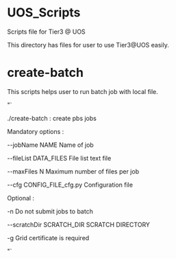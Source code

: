 UOS_Scripts
===========

Scripts file for Tier3 @ UOS

This directory has files for user to use Tier3@UOS easily.

# create-batch  
This scripts helps user to run batch job with local file.

"`  

./create-batch  : create pbs jobs

  Mandatory options :
  
   --jobName  NAME                  Name of job
   
   --fileList DATA_FILES            File list text file
   
   --maxFiles N                     Maximum number of files per job
   
   --cfg      CONFIG_FILE_cfg.py    Configuration file
   
  Optional :
  
   -n                               Do not submit jobs to batch
   
   --scratchDir SCRATCH_DIR         SCRATCH DIRECTORY
   
   -g                               Grid certificate is required
   
"`
    
